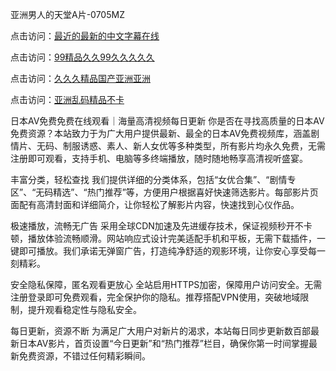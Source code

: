 
亚洲男人的天堂A片-0705MZ


点击访问：<a href="https://fdhf-454.pages.dev/">最近的最新的中文字幕在线</a>

点击访问：<a href="https://tfda.pages.dev/">99精品久久99久久久久久</a>

点击访问：<a href="https://gfd-5xg.pages.dev/">久久久精品国产亚洲亚洲</a>

点击访问：<a href="https://gda-c7m.pages.dev/">亚洲乱码精品不卡</a>




日本AV免费免费在线观看｜海量高清视频每日更新
你是否在寻找高质量的日本AV免费资源？本站致力于为广大用户提供最新、最全的日本AV免费视频库，涵盖剧情片、无码、制服诱惑、素人、新人女优等多种类型，所有影片均永久免费，无需注册即可观看，支持手机、电脑等多终端播放，随时随地畅享高清视听盛宴。

丰富分类，轻松查找
我们提供详细的分类体系，包括“女优合集”、“剧情专区”、“无码精选”、“热门推荐”等，方便用户根据喜好快速筛选影片。每部影片页面配有高清封面和详细简介，让你轻松了解影片内容，快速找到心仪作品。

极速播放，流畅无广告
采用全球CDN加速及先进缓存技术，保证视频秒开不卡顿，播放体验流畅顺滑。网站响应式设计完美适配手机和平板，无需下载插件，一键即可播放。我们承诺无弹窗广告，打造纯净舒适的观影环境，让你安心享受每一刻精彩。

安全隐私保障，匿名观看更放心
全站启用HTTPS加密，保障用户访问安全。无需注册登录即可免费观看，完全保护你的隐私。推荐搭配VPN使用，突破地域限制，提升观看稳定性与隐私安全。

每日更新，资源不断
为满足广大用户对新片的渴求，本站每日同步更新数百部最新日本AV影片，首页设置“今日更新”和“热门推荐”栏目，确保你第一时间掌握最新免费资源，不错过任何精彩瞬间。

































<span style="display:none;">[Canonical link](  ）</span>
